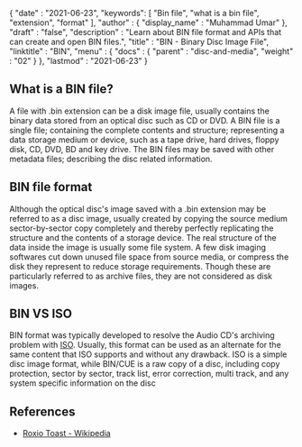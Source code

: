 {
  "date" : "2021-06-23",
  "keywords": [ "Bin file", "what is a bin file", "extension", "format" ],
  "author" : {
    "display_name" : "Muhammad Umar"
  },
  "draft" : "false",
  "description" : "Learn about BIN file format and APIs that can create and open BIN files.",
  "title" : "BIN - Binary Disc Image File",
  "linktitle" : "BIN",
  "menu" : {
    "docs" : {
      "parent" : "disc-and-media",
      "weight" : "02"
    }
  },
  "lastmod" : "2021-06-23"
}

## What is a BIN file?
A file with .bin extension can be a disk image file, usually contains the binary data stored from an optical disc such as CD or DVD.  A BIN file is a single file; containing the complete contents and structure; representing a data storage medium or device, such as a tape drive, hard drives, floppy disk, CD, DVD, BD and key drive. The BIN files may be saved with other metadata files; describing the disc related information. 

## BIN file format
Although the optical disc's image saved with a .bin extension may be referred to as a disc image, usually created by copying the source medium sector-by-sector copy completely and thereby perfectly replicating the structure and the contents of a storage device. The real structure of the data inside the image is usually some file system.
A few disk imaging softwares cut down unused file space from source media, or compress the disk they represent to reduce storage requirements. Though these are particularly referred to as archive files, they are not considered as disk images.

## BIN VS ISO
BIN format was typically developed to resolve the Audio CD's archiving problem with [ISO](/compression/iso/). Usually, this format can be used as an alternate for the same content that ISO supports and without any drawback. ISO is a simple disc image format, while BIN/CUE is a raw copy of a disc, including copy protection, sector by sector, track list, error correction, multi track, and any system specific information on the disc



## References 

* [Roxio Toast - Wikipedia](https://en.wikipedia.org/wiki/Roxio_Toast)

